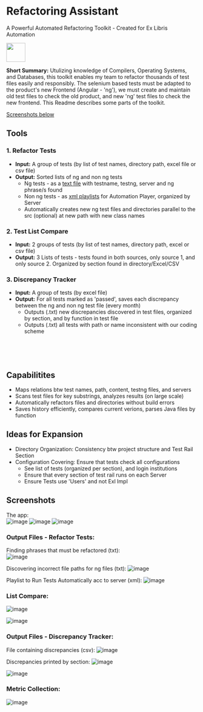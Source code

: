 # Refactoring Assistant  


A Powerful Automated Refactoring Toolkit - Created for Ex Libris Automation   
   
<img src="https://github.com/David-YY-Berger/RefactoringAssistant/assets/91850832/ead92db1-8a62-416b-a94a-ae525a41f03b" width="50" height="50"> 
     
**Short Summary:** Utulizing knowledge of Compilers, Operating Systems, and Databases, this toolkit enables my team to refactor thousands of test files easily and responsibly. The selenium based tests must be adapted to the product's new Frontend (Angular - 'ng'), we must create and maintain old test files to check the old product, and new 'ng' test files to check the new frontend. This Readme describes some parts of the toolkit.
<br />
    
<ins>Screenshots below </ins>
     
## Tools
### 1. Refactor Tests
- **Input:** A group of tests (by list of test names, directory path, excel file or csv file)
- **Output:** Sorted lists of ng and non ng tests
  - Ng tests - as a <ins>text file</ins> with testname, testng, server and ng phrase/s found
  - Non ng tests - as <ins>xml playlists</ins> for Automation Player, organized by Server
  - Automatically creates new ng test files and directories parallel to the src (optional) at new path with new class names
     
### 2. Test List Compare
- **Input:** 2 groups of tests (by list of test names, directory path, excel or csv file)
- **Output:**  3 Lists of tests - tests found in both sources, only source 1, and only source 2. Organized by section found in directory/Excel/CSV
      
### 3. Discrepancy Tracker
- **Input:** A group of tests (by excel file)
- **Output:** For all tests marked as 'passed', saves each discrepancy between the ng and non ng test file (every month)
  - Outputs (.txt) new discrepancies discovered in test files, organized by section, and by function in test file
  - Outputs (.txt) all tests with path or name inconsistent with our coding scheme
<br />
<br />
<br />
  
## Capabilitites
- Maps relations btw test names, path, content, testng files, and servers
- Scans test files for key substrings, analyzes results (on large scale)
- Automatically refactors files and directories without build errors
- Saves history efficiently, compares current verions, parses Java files by function


## Ideas for Expansion
- Directory Organization: Consistency btw project structure and Test Rail Section
- Configuration Covering: Ensure that tests check all configurations
  - See list of tests (organized per section), and login institutions
  - Ensure that every section of test rail runs on each Server
  - Ensure Tests use 'Users' and not Exl Impl
 

## Screenshots
   
The app:  
![image](https://github.com/David-YY-Berger/RefactoringAssistant/assets/91850832/f4776a76-2ea7-41e2-b281-059a5f4c0263)
![image](https://github.com/David-YY-Berger/RefactoringAssistant/assets/91850832/e2052b61-1557-4ee6-ad2d-53d1553cb18a)
![image](https://github.com/David-YY-Berger/RefactoringAssistant/assets/91850832/d1e65480-5a52-4092-aa63-ca76fb6d0707)
    
### Output Files - Refactor Tests:
    
Finding phrases that must be refactored (txt):       
![image](https://github.com/David-YY-Berger/RefactoringAssistant/assets/91850832/b443863c-2144-41d9-aba9-7e9fa853ca63)
   
Discovering incorrect file paths for ng files (txt):
![image](https://github.com/David-YY-Berger/RefactoringAssistant/assets/91850832/e6abcb66-60e4-4795-812a-fd1038439f89)
    
Playlist to Run Tests Automatically acc to server (xml):
![image](https://github.com/David-YY-Berger/RefactoringAssistant/assets/91850832/f05e0b13-4745-455f-9336-82c1c187ead4)

   
### List Compare:

![image](https://github.com/David-YY-Berger/RefactoringAssistant/assets/91850832/40ae6c47-a1d8-4c11-ae4d-8ba194e16a3a)
    
![image](https://github.com/David-YY-Berger/RefactoringAssistant/assets/91850832/8a3d9c73-d317-4d94-b0c4-f41a947206a0)
   
    
### Output Files - Discrepancy Tracker:
File containing discrepancies (csv):
![image](https://github.com/David-YY-Berger/RefactoringAssistant/assets/91850832/3a556358-b94b-4cfb-acd5-b30c8edfae1c)
   
Discrepancies printed by section:
![image](https://github.com/David-YY-Berger/RefactoringAssistant/assets/91850832/826b45a5-6b54-4fc2-b4cf-ee0991ca8862)
   
![image](https://github.com/David-YY-Berger/RefactoringAssistant/assets/91850832/badf4c41-75dd-43f7-a31f-90e1d07844bb)

### Metric Collection:
    
![image](https://github.com/David-YY-Berger/RefactoringAssistant/assets/91850832/994c7a6d-11d6-496a-ae28-cfdde8363d66)
   





 


